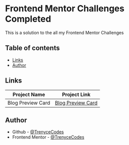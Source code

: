 # Frontend Mentor Challenges Completed

This is a solution to the all my Frontend Mentor Challenges

## Table of contents

- [Links](#Links)
- [Author](#author)

## Links
| Project Name      | Project Link |
| ----------- | ----------- |
| Blog Preview Card      | [Blog Preview Card](https://frontend-mentor-challenges-completed.vercel.app/)       |

## Author

- Github - [@TrenyceCodes](https://github.com/TrenyceCodes)
- Frontend Mentor - [@TrenyceCodes](https://www.frontendmentor.io/profile/TrenyceCodes)
